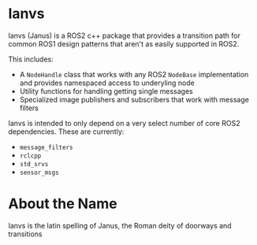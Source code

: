 # Ianvs

Ianvs (Janus) is a ROS2 c++ package that provides a transition path for common ROS1 design patterns that aren't as easily supported in ROS2.

This includes:
- A `NodeHandle` class that works with any ROS2 `NodeBase` implementation and provides namespaced access to underyling node
- Utility functions for handling getting single messages
- Specialized image publishers and subscribers that work with message filters

Ianvs is intended to only depend on a very select number of core ROS2 dependencies. These are currently:
- `message_filters`
- `rclcpp`
- `std_srvs`
- `sensor_msgs`

# About the Name

Ianvs is the latin spelling of Janus, the Roman deity of doorways and transitions
